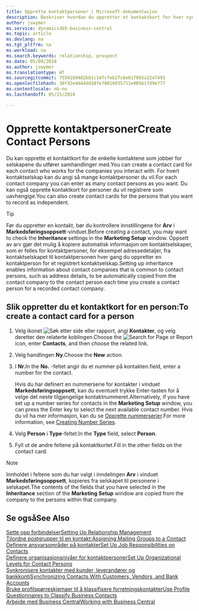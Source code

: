 ```yaml
---
title: Opprette kontaktpersoner | Microsoft-dokumentasjon
description: Beskriver hvordan du oppretter et kontaktkort for hver nye person eller hvert nye prospekt du samhandler med eller har et forretningsforhold til.
author: jswymer
ms.service: dynamics365-business-central
ms.topic: article
ms.devlang: na
ms.tgt_pltfrm: na
ms.workload: na
ms.search.keywords: relationship, prospect
ms.date: 05/09/2018
ms.author: jswymer
ms.translationtype: HT
ms.sourcegitcommit: 75501b9402bb1c14fcfeb2fc6e61f055a2247493
ms.openlocfilehash: 38f42e4d44dd38fe70816035711e00561fd9e777
ms.contentlocale: nb-no
ms.lasthandoff: 05/15/2018

---
```

# <a name="create-contact-persons"></a><span data-ttu-id="2f6f6-103">Opprette kontaktpersoner</span><span class="sxs-lookup"><span data-stu-id="2f6f6-103">Create Contact Persons</span></span>
<span data-ttu-id="2f6f6-104">Du kan opprette et kontaktkort for de enkelte kontaktene som jobber for selskapene du utfører samhandlinger med.</span><span class="sxs-lookup"><span data-stu-id="2f6f6-104">You can create a contact card for each contact who works for the companies you interact with.</span></span> <span data-ttu-id="2f6f6-105">For hvert kontaktselskap kan du angi så mange kontaktpersoner du vil.</span><span class="sxs-lookup"><span data-stu-id="2f6f6-105">For each contact company you can enter as many contact persons as you want.</span></span> <span data-ttu-id="2f6f6-106">Du kan også opprette kontaktkort for personer du vil registrere som uavhengige.</span><span class="sxs-lookup"><span data-stu-id="2f6f6-106">You can also create contact cards for the persons that you want to record as independent.</span></span>

> [!TIP]  
>   <span data-ttu-id="2f6f6-107">Før du oppretter en kontakt, bør du kontrollere innstillingene for **Arv** i **Markedsføringsoppsett**-vinduet.</span><span class="sxs-lookup"><span data-stu-id="2f6f6-107">Before creating a contact, you may want to check the **Inheritance** settings in the **Marketing Setup** window.</span></span> <span data-ttu-id="2f6f6-108">Oppsett av arv gjør det mulig å kopiere automatisk informasjon om kontaktselskaper, som er felles for kontaktpersoner, for eksempel adressedetaljer, fra kontaktselskapet til kontaktpersonen hver gang du oppretter en kontaktperson for et registrert kontaktselskap.</span><span class="sxs-lookup"><span data-stu-id="2f6f6-108">Setting up inheritance enables information about contact companies that is common to contact persons, such as address details, to be automatically copied from the contact company to the contact person each time you create a contact person for a recorded contact company.</span></span>

## <a name="to-create-a-contact-card-for-a-person"></a><span data-ttu-id="2f6f6-109">Slik oppretter du et kontaktkort for en person:</span><span class="sxs-lookup"><span data-stu-id="2f6f6-109">To create a contact card for a person</span></span>
1. <span data-ttu-id="2f6f6-110">Velg ikonet ![Søk etter side eller rapport](media/ui-search/search_small.png "Søk etter side eller rapport"), angi **Kontakter**, og velg deretter den relaterte koblingen.</span><span class="sxs-lookup"><span data-stu-id="2f6f6-110">Choose the ![Search for Page or Report](media/ui-search/search_small.png "Search for Page or Report icon") icon, enter **Contacts**, and then choose the related link.</span></span>
2. <span data-ttu-id="2f6f6-111">Velg handlingen **Ny**.</span><span class="sxs-lookup"><span data-stu-id="2f6f6-111">Choose the **New** action.</span></span>
3. <span data-ttu-id="2f6f6-112">I **Nr.**</span><span class="sxs-lookup"><span data-stu-id="2f6f6-112">In the **No.**</span></span> <span data-ttu-id="2f6f6-113">-feltet angir du et nummer på kontakten.</span><span class="sxs-lookup"><span data-stu-id="2f6f6-113">field, enter a number for the contact.</span></span>

    <span data-ttu-id="2f6f6-114">Hvis du har definert en nummerserie for kontakter i vinduet **Markedsføringsoppsett**, kan du eventuelt trykke Enter-tasten for å velge det neste tilgjengelige kontaktnummeret.</span><span class="sxs-lookup"><span data-stu-id="2f6f6-114">Alternatively, if you have set up a number series for contacts in the **Marketing Setup** window, you can press the Enter key to select the next available contact number.</span></span> <span data-ttu-id="2f6f6-115">Hvis du vil ha mer informasjon, kan du se [Opprette nummerserier](ui-create-number-series.md).</span><span class="sxs-lookup"><span data-stu-id="2f6f6-115">For more information, see [Creating Number Series](ui-create-number-series.md).</span></span>
4. <span data-ttu-id="2f6f6-116">Velg **Person** i **Type**-feltet.</span><span class="sxs-lookup"><span data-stu-id="2f6f6-116">In the **Type** field, select **Person**.</span></span>
5. <span data-ttu-id="2f6f6-117">Fyll ut de andre feltene på kontaktkortet.</span><span class="sxs-lookup"><span data-stu-id="2f6f6-117">Fill in the other fields on the contact card.</span></span>

> [!NOTE]  
>   <span data-ttu-id="2f6f6-118">Innholdet i feltene som du har valgt i inndelingen **Arv** i vinduet **Markedsføringsoppsett**, kopieres fra selskapet til personene i selskapet.</span><span class="sxs-lookup"><span data-stu-id="2f6f6-118">The contents of the fields that you have selected in the **Inheritance** section of the **Marketing Setup** window are copied from the company to the persons within that company.</span></span>

## <a name="see-also"></a><span data-ttu-id="2f6f6-119">Se også</span><span class="sxs-lookup"><span data-stu-id="2f6f6-119">See Also</span></span>
[<span data-ttu-id="2f6f6-120">Sette opp forbindelser</span><span class="sxs-lookup"><span data-stu-id="2f6f6-120">Setting Up Relationship Management</span></span>](marketing-setup-marketing.md)  
[<span data-ttu-id="2f6f6-121">Tilordne postgrupper til en kontakt:</span><span class="sxs-lookup"><span data-stu-id="2f6f6-121">Assigning Mailing Groups to a Contact</span></span>](marketing-mailing-groups.md#AssignMailGroupContact)  
[<span data-ttu-id="2f6f6-122">Definere ansvarsområder på kontakter</span><span class="sxs-lookup"><span data-stu-id="2f6f6-122">Set Up Job Responsibilities on Contacts</span></span>](marketing-job-responsibilities.md)  
[<span data-ttu-id="2f6f6-123">Definere organisasjonsnivåer for kontaktpersoner</span><span class="sxs-lookup"><span data-stu-id="2f6f6-123">Set Up Organizational Levels for Contact Persons</span></span>](marketing-organizational-levels.md)  
[<span data-ttu-id="2f6f6-124">Synkronisere kontakter med kunder, leverandører og bankkonti</span><span class="sxs-lookup"><span data-stu-id="2f6f6-124">Synchronizing Contacts With Customers, Vendors, and Bank Accounts</span></span>](marketing-synchronize-contacts-customers-vendors-bank-accounts.md)  
[<span data-ttu-id="2f6f6-125">Bruke profilspørreskjemaer til å klassifisere forretningskontakter</span><span class="sxs-lookup"><span data-stu-id="2f6f6-125">Use Profile Questionnaires to Classify Business Contacts</span></span>](marketing-create-contact-profile-questionnaire.md)  
[<span data-ttu-id="2f6f6-126">Arbeide med Business Central</span><span class="sxs-lookup"><span data-stu-id="2f6f6-126">Working with Business Central</span></span>](ui-work-product.md)  

